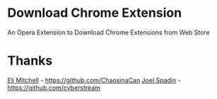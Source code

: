 Download Chrome Extension
=========================

An Opera Extension to Download Chrome Extensions from Web Store

Thanks
=========================
[Eli Mitchell](http://www.cyberstream.us/) - https://github.com/ChaosinaCan
[Joel Spadin](http://chaosinacan.com/) - https://github.com/cyberstream